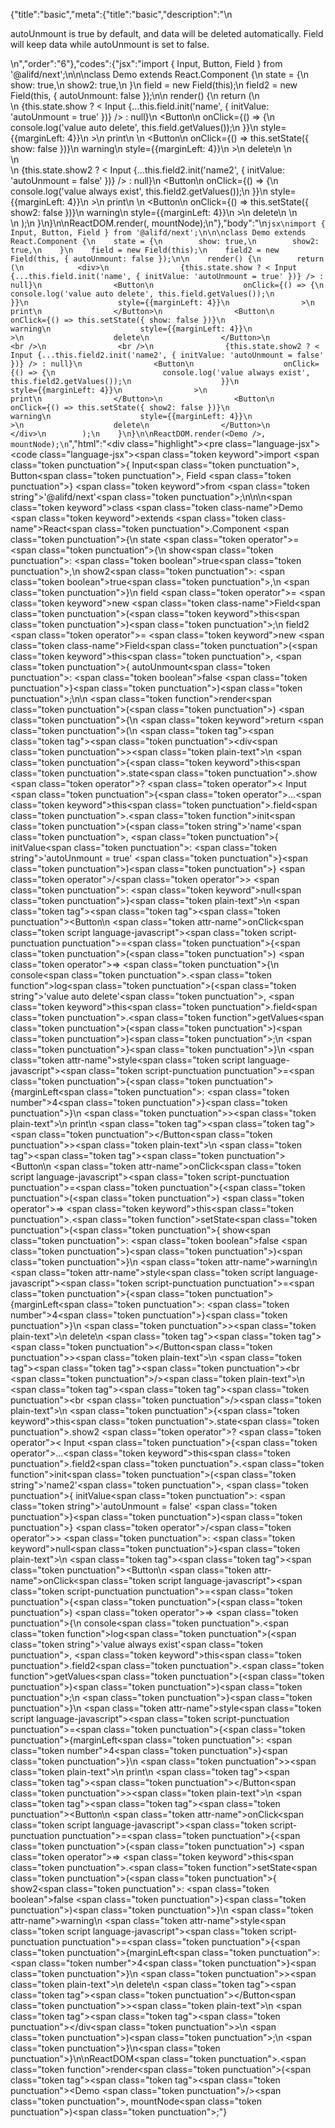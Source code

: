 {"title":"basic","meta":{"title":"basic","description":"\n<p>autoUnmount is true by default, and data will be deleted automatically. Field will keep data while autoUnmount is set to false.</p>\n","order":"6"},"codes":{"jsx":"import { Input, Button, Field } from '@alifd/next';\n\n\nclass Demo extends React.Component {\n    state = {\n        show: true,\n        show2: true,\n    }\n    field = new Field(this);\n    field2 = new Field(this, { autoUnmount: false });\n\n    render() {\n        return (\n            <div>\n                {this.state.show ? < Input {...this.field.init('name', { initValue: 'autoUnmount = true' })} /> : null}\n                <Button\n                    onClick={() => {\n                        console.log('value auto delete', this.field.getValues());\n                    }}\n                    style={{marginLeft: 4}}\n                >\n                    print\n                </Button>\n                <Button\n                    onClick={() => this.setState({ show: false })}\n                    warning\n                    style={{marginLeft: 4}}\n                >\n                    delete\n                </Button>\n                <br />\n                <br />\n                {this.state.show2 ? < Input {...this.field2.init('name2', { initValue: 'autoUnmount = false' })} /> : null}\n                <Button\n                    onClick={() => {\n                        console.log('value always exist', this.field2.getValues());\n                    }}\n                    style={{marginLeft: 4}}\n                >\n                    print\n                </Button>\n                <Button\n                    onClick={() => this.setState({ show2: false })}\n                    warning\n                    style={{marginLeft: 4}}\n                >\n                    delete\n                </Button>\n            </div>\n        );\n    }\n}\n\nReactDOM.render(<Demo />, mountNode);\n"},"body":"\n````jsx\nimport { Input, Button, Field } from '@alifd/next';\n\n\nclass Demo extends React.Component {\n    state = {\n        show: true,\n        show2: true,\n    }\n    field = new Field(this);\n    field2 = new Field(this, { autoUnmount: false });\n\n    render() {\n        return (\n            <div>\n                {this.state.show ? < Input {...this.field.init('name', { initValue: 'autoUnmount = true' })} /> : null}\n                <Button\n                    onClick={() => {\n                        console.log('value auto delete', this.field.getValues());\n                    }}\n                    style={{marginLeft: 4}}\n                >\n                    print\n                </Button>\n                <Button\n                    onClick={() => this.setState({ show: false })}\n                    warning\n                    style={{marginLeft: 4}}\n                >\n                    delete\n                </Button>\n                <br />\n                <br />\n                {this.state.show2 ? < Input {...this.field2.init('name2', { initValue: 'autoUnmount = false' })} /> : null}\n                <Button\n                    onClick={() => {\n                        console.log('value always exist', this.field2.getValues());\n                    }}\n                    style={{marginLeft: 4}}\n                >\n                    print\n                </Button>\n                <Button\n                    onClick={() => this.setState({ show2: false })}\n                    warning\n                    style={{marginLeft: 4}}\n                >\n                    delete\n                </Button>\n            </div>\n        );\n    }\n}\n\nReactDOM.render(<Demo />, mountNode);\n````","html":"<script>(function(){'use strict';\n\nvar _createClass = function () { function defineProperties(target, props) { for (var i = 0; i < props.length; i++) { var descriptor = props[i]; descriptor.enumerable = descriptor.enumerable || false; descriptor.configurable = true; if (\"value\" in descriptor) descriptor.writable = true; Object.defineProperty(target, descriptor.key, descriptor); } } return function (Constructor, protoProps, staticProps) { if (protoProps) defineProperties(Constructor.prototype, protoProps); if (staticProps) defineProperties(Constructor, staticProps); return Constructor; }; }();\n\nvar _next = require('@alifd/next');\n\nfunction _classCallCheck(instance, Constructor) { if (!(instance instanceof Constructor)) { throw new TypeError(\"Cannot call a class as a function\"); } }\n\nfunction _possibleConstructorReturn(self, call) { if (!self) { throw new ReferenceError(\"this hasn't been initialised - super() hasn't been called\"); } return call && (typeof call === \"object\" || typeof call === \"function\") ? call : self; }\n\nfunction _inherits(subClass, superClass) { if (typeof superClass !== \"function\" && superClass !== null) { throw new TypeError(\"Super expression must either be null or a function, not \" + typeof superClass); } subClass.prototype = Object.create(superClass && superClass.prototype, { constructor: { value: subClass, enumerable: false, writable: true, configurable: true } }); if (superClass) Object.setPrototypeOf ? Object.setPrototypeOf(subClass, superClass) : subClass.__proto__ = superClass; }\n\nvar Demo = function (_React$Component) {\n    _inherits(Demo, _React$Component);\n\n    function Demo() {\n        var _ref;\n\n        var _temp, _this, _ret;\n\n        _classCallCheck(this, Demo);\n\n        for (var _len = arguments.length, args = Array(_len), _key = 0; _key < _len; _key++) {\n            args[_key] = arguments[_key];\n        }\n\n        return _ret = (_temp = (_this = _possibleConstructorReturn(this, (_ref = Demo.__proto__ || Object.getPrototypeOf(Demo)).call.apply(_ref, [this].concat(args))), _this), _this.state = {\n            show: true,\n            show2: true\n        }, _this.field = new _next.Field(_this), _this.field2 = new _next.Field(_this, { autoUnmount: false }), _temp), _possibleConstructorReturn(_this, _ret);\n    }\n\n    _createClass(Demo, [{\n        key: 'render',\n        value: function render() {\n            var _this2 = this;\n\n            return React.createElement(\n                'div',\n                null,\n                this.state.show ? React.createElement(_next.Input, this.field.init('name', { initValue: 'autoUnmount = true' })) : null,\n                React.createElement(\n                    _next.Button,\n                    {\n                        onClick: function onClick() {\n                            console.log('value auto delete', _this2.field.getValues());\n                        },\n                        style: { marginLeft: 4 }\n                    },\n                    'print'\n                ),\n                React.createElement(\n                    _next.Button,\n                    {\n                        onClick: function onClick() {\n                            return _this2.setState({ show: false });\n                        },\n                        warning: true,\n                        style: { marginLeft: 4 }\n                    },\n                    'delete'\n                ),\n                React.createElement('br', null),\n                React.createElement('br', null),\n                this.state.show2 ? React.createElement(_next.Input, this.field2.init('name2', { initValue: 'autoUnmount = false' })) : null,\n                React.createElement(\n                    _next.Button,\n                    {\n                        onClick: function onClick() {\n                            console.log('value always exist', _this2.field2.getValues());\n                        },\n                        style: { marginLeft: 4 }\n                    },\n                    'print'\n                ),\n                React.createElement(\n                    _next.Button,\n                    {\n                        onClick: function onClick() {\n                            return _this2.setState({ show2: false });\n                        },\n                        warning: true,\n                        style: { marginLeft: 4 }\n                    },\n                    'delete'\n                )\n            );\n        }\n    }]);\n\n    return Demo;\n}(React.Component);\n\nReactDOM.render(React.createElement(Demo, null), mountNode);})()</script><div class=\"highlight\"><pre class=\"language-jsx\"><code class=\"language-jsx\"><span class=\"token keyword\">import</span> <span class=\"token punctuation\">{</span> Input<span class=\"token punctuation\">,</span> Button<span class=\"token punctuation\">,</span> Field <span class=\"token punctuation\">}</span> <span class=\"token keyword\">from</span> <span class=\"token string\">'@alifd/next'</span><span class=\"token punctuation\">;</span>\n\n\n<span class=\"token keyword\">class</span> <span class=\"token class-name\">Demo</span> <span class=\"token keyword\">extends</span> <span class=\"token class-name\">React<span class=\"token punctuation\">.</span>Component</span> <span class=\"token punctuation\">{</span>\n    state <span class=\"token operator\">=</span> <span class=\"token punctuation\">{</span>\n        show<span class=\"token punctuation\">:</span> <span class=\"token boolean\">true</span><span class=\"token punctuation\">,</span>\n        show2<span class=\"token punctuation\">:</span> <span class=\"token boolean\">true</span><span class=\"token punctuation\">,</span>\n    <span class=\"token punctuation\">}</span>\n    field <span class=\"token operator\">=</span> <span class=\"token keyword\">new</span> <span class=\"token class-name\">Field</span><span class=\"token punctuation\">(</span><span class=\"token keyword\">this</span><span class=\"token punctuation\">)</span><span class=\"token punctuation\">;</span>\n    field2 <span class=\"token operator\">=</span> <span class=\"token keyword\">new</span> <span class=\"token class-name\">Field</span><span class=\"token punctuation\">(</span><span class=\"token keyword\">this</span><span class=\"token punctuation\">,</span> <span class=\"token punctuation\">{</span> autoUnmount<span class=\"token punctuation\">:</span> <span class=\"token boolean\">false</span> <span class=\"token punctuation\">}</span><span class=\"token punctuation\">)</span><span class=\"token punctuation\">;</span>\n\n    <span class=\"token function\">render</span><span class=\"token punctuation\">(</span><span class=\"token punctuation\">)</span> <span class=\"token punctuation\">{</span>\n        <span class=\"token keyword\">return</span> <span class=\"token punctuation\">(</span>\n            <span class=\"token tag\"><span class=\"token tag\"><span class=\"token punctuation\">&lt;</span>div</span><span class=\"token punctuation\">></span></span><span class=\"token plain-text\">\n                </span><span class=\"token punctuation\">{</span><span class=\"token keyword\">this</span><span class=\"token punctuation\">.</span>state<span class=\"token punctuation\">.</span>show <span class=\"token operator\">?</span> <span class=\"token operator\">&lt;</span> Input <span class=\"token punctuation\">{</span><span class=\"token operator\">...</span><span class=\"token keyword\">this</span><span class=\"token punctuation\">.</span>field<span class=\"token punctuation\">.</span><span class=\"token function\">init</span><span class=\"token punctuation\">(</span><span class=\"token string\">'name'</span><span class=\"token punctuation\">,</span> <span class=\"token punctuation\">{</span> initValue<span class=\"token punctuation\">:</span> <span class=\"token string\">'autoUnmount = true'</span> <span class=\"token punctuation\">}</span><span class=\"token punctuation\">)</span><span class=\"token punctuation\">}</span> <span class=\"token operator\">/</span><span class=\"token operator\">></span> <span class=\"token punctuation\">:</span> <span class=\"token keyword\">null</span><span class=\"token punctuation\">}</span><span class=\"token plain-text\">\n                </span><span class=\"token tag\"><span class=\"token tag\"><span class=\"token punctuation\">&lt;</span>Button</span>\n                    <span class=\"token attr-name\">onClick</span><span class=\"token script language-javascript\"><span class=\"token script-punctuation punctuation\">=</span><span class=\"token punctuation\">{</span><span class=\"token punctuation\">(</span><span class=\"token punctuation\">)</span> <span class=\"token operator\">=></span> <span class=\"token punctuation\">{</span>\n                        console<span class=\"token punctuation\">.</span><span class=\"token function\">log</span><span class=\"token punctuation\">(</span><span class=\"token string\">'value auto delete'</span><span class=\"token punctuation\">,</span> <span class=\"token keyword\">this</span><span class=\"token punctuation\">.</span>field<span class=\"token punctuation\">.</span><span class=\"token function\">getValues</span><span class=\"token punctuation\">(</span><span class=\"token punctuation\">)</span><span class=\"token punctuation\">)</span><span class=\"token punctuation\">;</span>\n                    <span class=\"token punctuation\">}</span><span class=\"token punctuation\">}</span></span>\n                    <span class=\"token attr-name\">style</span><span class=\"token script language-javascript\"><span class=\"token script-punctuation punctuation\">=</span><span class=\"token punctuation\">{</span><span class=\"token punctuation\">{</span>marginLeft<span class=\"token punctuation\">:</span> <span class=\"token number\">4</span><span class=\"token punctuation\">}</span><span class=\"token punctuation\">}</span></span>\n                <span class=\"token punctuation\">></span></span><span class=\"token plain-text\">\n                    print\n                </span><span class=\"token tag\"><span class=\"token tag\"><span class=\"token punctuation\">&lt;/</span>Button</span><span class=\"token punctuation\">></span></span><span class=\"token plain-text\">\n                </span><span class=\"token tag\"><span class=\"token tag\"><span class=\"token punctuation\">&lt;</span>Button</span>\n                    <span class=\"token attr-name\">onClick</span><span class=\"token script language-javascript\"><span class=\"token script-punctuation punctuation\">=</span><span class=\"token punctuation\">{</span><span class=\"token punctuation\">(</span><span class=\"token punctuation\">)</span> <span class=\"token operator\">=></span> <span class=\"token keyword\">this</span><span class=\"token punctuation\">.</span><span class=\"token function\">setState</span><span class=\"token punctuation\">(</span><span class=\"token punctuation\">{</span> show<span class=\"token punctuation\">:</span> <span class=\"token boolean\">false</span> <span class=\"token punctuation\">}</span><span class=\"token punctuation\">)</span><span class=\"token punctuation\">}</span></span>\n                    <span class=\"token attr-name\">warning</span>\n                    <span class=\"token attr-name\">style</span><span class=\"token script language-javascript\"><span class=\"token script-punctuation punctuation\">=</span><span class=\"token punctuation\">{</span><span class=\"token punctuation\">{</span>marginLeft<span class=\"token punctuation\">:</span> <span class=\"token number\">4</span><span class=\"token punctuation\">}</span><span class=\"token punctuation\">}</span></span>\n                <span class=\"token punctuation\">></span></span><span class=\"token plain-text\">\n                    delete\n                </span><span class=\"token tag\"><span class=\"token tag\"><span class=\"token punctuation\">&lt;/</span>Button</span><span class=\"token punctuation\">></span></span><span class=\"token plain-text\">\n                </span><span class=\"token tag\"><span class=\"token tag\"><span class=\"token punctuation\">&lt;</span>br</span> <span class=\"token punctuation\">/></span></span><span class=\"token plain-text\">\n                </span><span class=\"token tag\"><span class=\"token tag\"><span class=\"token punctuation\">&lt;</span>br</span> <span class=\"token punctuation\">/></span></span><span class=\"token plain-text\">\n                </span><span class=\"token punctuation\">{</span><span class=\"token keyword\">this</span><span class=\"token punctuation\">.</span>state<span class=\"token punctuation\">.</span>show2 <span class=\"token operator\">?</span> <span class=\"token operator\">&lt;</span> Input <span class=\"token punctuation\">{</span><span class=\"token operator\">...</span><span class=\"token keyword\">this</span><span class=\"token punctuation\">.</span>field2<span class=\"token punctuation\">.</span><span class=\"token function\">init</span><span class=\"token punctuation\">(</span><span class=\"token string\">'name2'</span><span class=\"token punctuation\">,</span> <span class=\"token punctuation\">{</span> initValue<span class=\"token punctuation\">:</span> <span class=\"token string\">'autoUnmount = false'</span> <span class=\"token punctuation\">}</span><span class=\"token punctuation\">)</span><span class=\"token punctuation\">}</span> <span class=\"token operator\">/</span><span class=\"token operator\">></span> <span class=\"token punctuation\">:</span> <span class=\"token keyword\">null</span><span class=\"token punctuation\">}</span><span class=\"token plain-text\">\n                </span><span class=\"token tag\"><span class=\"token tag\"><span class=\"token punctuation\">&lt;</span>Button</span>\n                    <span class=\"token attr-name\">onClick</span><span class=\"token script language-javascript\"><span class=\"token script-punctuation punctuation\">=</span><span class=\"token punctuation\">{</span><span class=\"token punctuation\">(</span><span class=\"token punctuation\">)</span> <span class=\"token operator\">=></span> <span class=\"token punctuation\">{</span>\n                        console<span class=\"token punctuation\">.</span><span class=\"token function\">log</span><span class=\"token punctuation\">(</span><span class=\"token string\">'value always exist'</span><span class=\"token punctuation\">,</span> <span class=\"token keyword\">this</span><span class=\"token punctuation\">.</span>field2<span class=\"token punctuation\">.</span><span class=\"token function\">getValues</span><span class=\"token punctuation\">(</span><span class=\"token punctuation\">)</span><span class=\"token punctuation\">)</span><span class=\"token punctuation\">;</span>\n                    <span class=\"token punctuation\">}</span><span class=\"token punctuation\">}</span></span>\n                    <span class=\"token attr-name\">style</span><span class=\"token script language-javascript\"><span class=\"token script-punctuation punctuation\">=</span><span class=\"token punctuation\">{</span><span class=\"token punctuation\">{</span>marginLeft<span class=\"token punctuation\">:</span> <span class=\"token number\">4</span><span class=\"token punctuation\">}</span><span class=\"token punctuation\">}</span></span>\n                <span class=\"token punctuation\">></span></span><span class=\"token plain-text\">\n                    print\n                </span><span class=\"token tag\"><span class=\"token tag\"><span class=\"token punctuation\">&lt;/</span>Button</span><span class=\"token punctuation\">></span></span><span class=\"token plain-text\">\n                </span><span class=\"token tag\"><span class=\"token tag\"><span class=\"token punctuation\">&lt;</span>Button</span>\n                    <span class=\"token attr-name\">onClick</span><span class=\"token script language-javascript\"><span class=\"token script-punctuation punctuation\">=</span><span class=\"token punctuation\">{</span><span class=\"token punctuation\">(</span><span class=\"token punctuation\">)</span> <span class=\"token operator\">=></span> <span class=\"token keyword\">this</span><span class=\"token punctuation\">.</span><span class=\"token function\">setState</span><span class=\"token punctuation\">(</span><span class=\"token punctuation\">{</span> show2<span class=\"token punctuation\">:</span> <span class=\"token boolean\">false</span> <span class=\"token punctuation\">}</span><span class=\"token punctuation\">)</span><span class=\"token punctuation\">}</span></span>\n                    <span class=\"token attr-name\">warning</span>\n                    <span class=\"token attr-name\">style</span><span class=\"token script language-javascript\"><span class=\"token script-punctuation punctuation\">=</span><span class=\"token punctuation\">{</span><span class=\"token punctuation\">{</span>marginLeft<span class=\"token punctuation\">:</span> <span class=\"token number\">4</span><span class=\"token punctuation\">}</span><span class=\"token punctuation\">}</span></span>\n                <span class=\"token punctuation\">></span></span><span class=\"token plain-text\">\n                    delete\n                </span><span class=\"token tag\"><span class=\"token tag\"><span class=\"token punctuation\">&lt;/</span>Button</span><span class=\"token punctuation\">></span></span><span class=\"token plain-text\">\n            </span><span class=\"token tag\"><span class=\"token tag\"><span class=\"token punctuation\">&lt;/</span>div</span><span class=\"token punctuation\">></span></span>\n        <span class=\"token punctuation\">)</span><span class=\"token punctuation\">;</span>\n    <span class=\"token punctuation\">}</span>\n<span class=\"token punctuation\">}</span>\n\nReactDOM<span class=\"token punctuation\">.</span><span class=\"token function\">render</span><span class=\"token punctuation\">(</span><span class=\"token tag\"><span class=\"token tag\"><span class=\"token punctuation\">&lt;</span>Demo</span> <span class=\"token punctuation\">/></span></span><span class=\"token punctuation\">,</span> mountNode<span class=\"token punctuation\">)</span><span class=\"token punctuation\">;</span></code></pre></div>"}